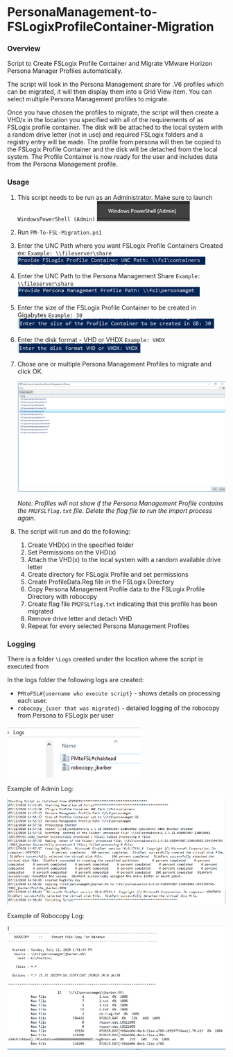 # PersonaManagement-to-FSLogixProfileContainer-Migration
### Overview

Script to Create FSLogix Profile Container and Migrate VMware Horizon Persona Manager Profiles automatically.

The script will look in the Persona Management share for .V6 profiles which can be migrated, it will then display them into a Grid View item.  You can select multiple Persona Management profiles to migrate.  

Once you have chosen the profiles to migrate, the script will then create a VHD/x in the location you specified with all of the requirements of as FSLogix profile container.  The disk will be attached to the local system with a random drive letter (not in use) and required FSLogix folders and a registry entry will be made.  The profile from persona will then be copied to the FSLogix Profile Container and the disk will be detached from the local system.  The Profile Container is now ready for the user and includes data from the Persona Management profile.

### Usage

1. This script needs to be run as an Administrator.  Make sure to launch `WindowsPowerShell (Admin)`
   ![PowerShellAdmin](https://github.com/chrisdhalstead/PersonaManagement-to-FSLogixProfileContainer-Migration/blob/master/Images/PowerShellAdmin.PNG) 

2. Run `PM-To-FSL-Migration.ps1`

3. Enter the UNC Path where you want FSLogix Profile Containers Created ex: `Example: \\fileserver\share`
   ![PCPath](https://github.com/chrisdhalstead/PersonaManagement-to-FSLogixProfileContainer-Migration/blob/master/Images/PCPath.PNG)

4. Enter the UNC Path to the Persona Management Share  `Example: \\fileserver\share`
   ![PMPath](https://github.com/chrisdhalstead/PersonaManagement-to-FSLogixProfileContainer-Migration/blob/master/Images/PMPath.PNG)

5. Enter the size of the FSLogix Profile Container to be created in Gigabytes `Example: 30`
   ![VHDSize](https://github.com/chrisdhalstead/PersonaManagement-to-FSLogixProfileContainer-Migration/blob/master/Images/VHDSize.PNG)

6. Enter the disk format - VHD or VHDX `Example: VHDX`
   ![DiskFormat](https://github.com/chrisdhalstead/PersonaManagement-to-FSLogixProfileContainer-Migration/blob/master/Images/DiskFormat.PNG)

7. Chose one or multiple Persona Management Profiles to migrate and click OK.

   ![PickPMProfiles](https://github.com/chrisdhalstead/PersonaManagement-to-FSLogixProfileContainer-Migration/blob/master/Images/PickPMProfiles.PNG)

   *Note: Profiles will not show if the Persona Management Profile contains the `PM2FSLflag.txt` file.  Delete the flag file to run the import process again.*

8. The script will run and do the following:

   1. Create VHD(x) in the specified folder
   2. Set Permissions on the VHD(x)
   3. Attach the VHD(x) to the local system with a random available drive letter
   4. Create directory for FSLogix Profile and set permissions
   5. Create ProfileData.Reg file in the FSLogix Directory
   6. Copy Persona Management Profile data to the FSLogix Profile Directory with robocopy
   7. Create flag file `PM2FSLflag.txt` indicating that this profile has been migrated
   8. Remove drive letter and detach VHD
   9. Repeat for every selected Persona Management Profiles

### Logging

There is a folder `\Logs` created under the location where the script is executed from

In the logs folder the following logs are created:

- `PMtoFSL#{username who execute script}` - shows details on processing each user.
- `robocopy_{user that was migrated}` - detailed logging of the robocopy from Persona to FSLogix per user

![Logs](https://github.com/chrisdhalstead/PersonaManagement-to-FSLogixProfileContainer-Migration/blob/master/Images/Logs.PNG)



Example of Admin Log:

![admin_log](Images/admin_log.PNG)

Example of Robocopy Log:

![robocopy_log](https://github.com/chrisdhalstead/PersonaManagement-to-FSLogixProfileContainer-Migration/blob/master/Images/robocopy_log.PNG)











